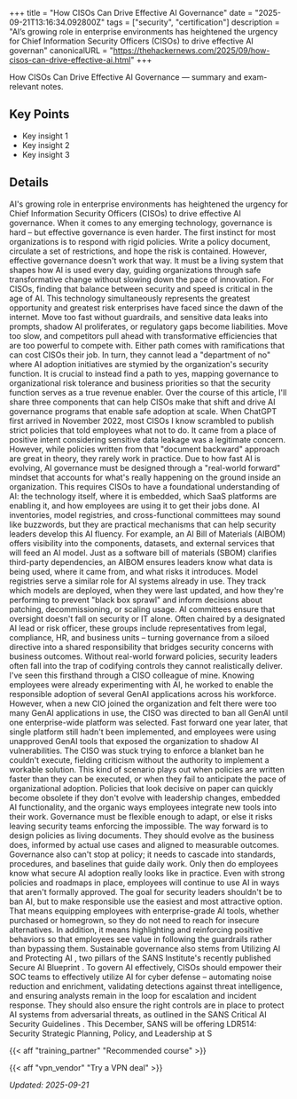 +++
title = "How CISOs Can Drive Effective AI Governance"
date = "2025-09-21T13:16:34.092800Z"
tags = ["security", "certification"]
description = "AI’s growing role in enterprise environments has heightened the urgency for Chief Information Security Officers (CISOs) to drive effective AI governan"
canonicalURL = "https://thehackernews.com/2025/09/how-cisos-can-drive-effective-ai.html"
+++

How CISOs Can Drive Effective AI Governance — summary and exam-relevant notes.

## Key Points
- Key insight 1
- Key insight 2
- Key insight 3

## Details
AI's growing role in enterprise environments has heightened the urgency for Chief Information Security Officers (CISOs) to drive effective AI governance. When it comes to any emerging technology, governance is hard – but effective governance is even harder. The first instinct for most organizations is to respond with rigid policies. Write a policy document, circulate a set of restrictions, and hope the risk is contained. However, effective governance doesn't work that way. It must be a living system that shapes how AI is used every day, guiding organizations through safe transformative change without slowing down the pace of innovation. For CISOs, finding that balance between security and speed is critical in the age of AI. This technology simultaneously represents the greatest opportunity and greatest risk enterprises have faced since the dawn of the internet. Move too fast without guardrails, and sensitive data leaks into prompts, shadow AI proliferates, or regulatory gaps become liabilities. Move too slow, and competitors pull ahead with transformative efficiencies that are too powerful to compete with. Either path comes with ramifications that can cost CISOs their job. In turn, they cannot lead a "department of no" where AI adoption initiatives are stymied by the organization's security function. It is crucial to instead find a path to yes, mapping governance to organizational risk tolerance and business priorities so that the security function serves as a true revenue enabler. Over the course of this article, I'll share three components that can help CISOs make that shift and drive AI governance programs that enable safe adoption at scale. When ChatGPT first arrived in November 2022, most CISOs I know scrambled to publish strict policies that told employees what not to do. It came from a place of positive intent considering sensitive data leakage was a legitimate concern. However, while policies written from that "document backward" approach are great in theory, they rarely work in practice. Due to how fast AI is evolving, AI governance must be designed through a "real-world forward" mindset that accounts for what's really happening on the ground inside an organization. This requires CISOs to have a foundational understanding of AI: the technology itself, where it is embedded, which SaaS platforms are enabling it, and how employees are using it to get their jobs done. AI inventories, model registries, and cross-functional committees may sound like buzzwords, but they are practical mechanisms that can help security leaders develop this AI fluency. For example, an AI Bill of Materials (AIBOM) offers visibility into the components, datasets, and external services that will feed an AI model. Just as a software bill of materials (SBOM) clarifies third-party dependencies, an AIBOM ensures leaders know what data is being used, where it came from, and what risks it introduces. Model registries serve a similar role for AI systems already in use. They track which models are deployed, when they were last updated, and how they're performing to prevent "black box sprawl" and inform decisions about patching, decommissioning, or scaling usage. AI committees ensure that oversight doesn't fall on security or IT alone. Often chaired by a designated AI lead or risk officer, these groups include representatives from legal, compliance, HR, and business units – turning governance from a siloed directive into a shared responsibility that bridges security concerns with business outcomes. Without real-world forward policies, security leaders often fall into the trap of codifying controls they cannot realistically deliver. I've seen this firsthand through a CISO colleague of mine. Knowing employees were already experimenting with AI, he worked to enable the responsible adoption of several GenAI applications across his workforce. However, when a new CIO joined the organization and felt there were too many GenAI applications in use, the CISO was directed to ban all GenAI until one enterprise-wide platform was selected. Fast forward one year later, that single platform still hadn't been implemented, and employees were using unapproved GenAI tools that exposed the organization to shadow AI vulnerabilities. The CISO was stuck trying to enforce a blanket ban he couldn't execute, fielding criticism without the authority to implement a workable solution. This kind of scenario plays out when policies are written faster than they can be executed, or when they fail to anticipate the pace of organizational adoption. Policies that look decisive on paper can quickly become obsolete if they don't evolve with leadership changes, embedded AI functionality, and the organic ways employees integrate new tools into their work. Governance must be flexible enough to adapt, or else it risks leaving security teams enforcing the impossible. The way forward is to design policies as living documents. They should evolve as the business does, informed by actual use cases and aligned to measurable outcomes. Governance also can't stop at policy; it needs to cascade into standards, procedures, and baselines that guide daily work. Only then do employees know what secure AI adoption really looks like in practice. Even with strong policies and roadmaps in place, employees will continue to use AI in ways that aren't formally approved. The goal for security leaders shouldn't be to ban AI, but to make responsible use the easiest and most attractive option. That means equipping employees with enterprise-grade AI tools, whether purchased or homegrown, so they do not need to reach for insecure alternatives. In addition, it means highlighting and reinforcing positive behaviors so that employees see value in following the guardrails rather than bypassing them. Sustainable governance also stems from Utilizing AI and Protecting AI , two pillars of the SANS Institute's recently published Secure AI Blueprint . To govern AI effectively, CISOs should empower their SOC teams to effectively utilize AI for cyber defense – automating noise reduction and enrichment, validating detections against threat intelligence, and ensuring analysts remain in the loop for escalation and incident response. They should also ensure the right controls are in place to protect AI systems from adversarial threats, as outlined in the SANS Critical AI Security Guidelines . This December, SANS will be offering LDR514: Security Strategic Planning, Policy, and Leadership at S



{{< aff "training_partner" "Recommended course" >}}

{{< aff "vpn_vendor" "Try a VPN deal" >}}

*Updated: 2025-09-21*